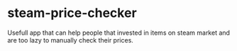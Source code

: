 # steam-price-checker

<html>
<head>
</head>
<body>
<p>Usefull app that can help people that invested in items on steam market and are too lazy to manually check their prices. </p>

</body>
</html>
